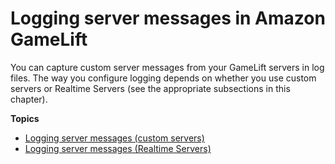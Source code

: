 # Logging server messages in Amazon GameLift<a name="logging-server-messages"></a>

You can capture custom server messages from your GameLift servers in log files\. The way you configure logging depends on whether you use custom servers or Realtime Servers \(see the appropriate subsections in this chapter\)\.

**Topics**
+ [Logging server messages \(custom servers\)](logging-server-messages-custom.md)
+ [Logging server messages \(Realtime Servers\)](logging-server-messages-rts.md)